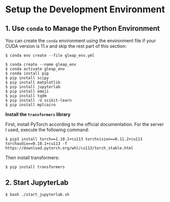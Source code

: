 # Setup the Development Environment

## 1. Use `conda` to Manage the Python Environment

You can create the `conda` environment using the environment file if your CUDA version is 11.x and skip the rest part of this section:
```shell
$ conda env create --file gleap_env.yml
```

```shell
$ conda create --name gleap_env
$ conda activate gleap_env
$ conda install pip
$ pip install scipy
$ pip install matplotlib
$ pip install jupyterlab
$ pip install emoji
$ pip install tqdm
$ pip install -U scikit-learn
$ pip install mplcairo
```

**Install the `transformers` library**

First, install PyTorch according to the official documentation. For the server I used, execute the following command:
```shell
$ pip3 install torch==1.10.1+cu113 torchvision==0.11.2+cu113 torchaudio==0.10.1+cu113 -f https://download.pytorch.org/whl/cu113/torch_stable.html
```

Then install transformers:
```shell
$ pip install transformers
```

## 2. Start JupyterLab

```shell
$ bash ./start_jupyterlab.sh
```
